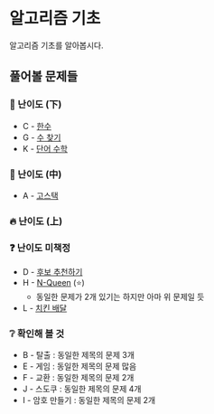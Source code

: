 # 알고리즘 기초
알고리즘 기초를 알아봅시다.
## 풀어볼 문제들

### :watermelon: 난이도 (下)
+ C - [한수](https://www.acmicpc.net/problem/1065)
+ G - [수 찾기](https://www.acmicpc.net/problem/1920)
+ K - [단어 수학](https://www.acmicpc.net/problem/1339)

### :evergreen_tree: 난이도 (中)
+ A - [고스택](https://www.acmicpc.net/problem/3425)


### :fire: 난이도 (上)



### :question: 난이도 미책정
+ D - [후보 추천하기](https://www.acmicpc.net/problem/1713)
+ H - [N-Queen](https://www.acmicpc.net/problem/9663) (:star:)
  + 동일한 문제가 2개 있기는 하지만 아마 위 문제일 듯
+ L - [치킨 배달](https://www.acmicpc.net/problem/15686)

### :grey_question: 확인해 볼 것
+ B - 탈출 : 동일한 제목의 문제 3개
+ E - 게임 : 동일한 제목의 문제 많음
+ F - 교환 : 동일한 제목의 문제 2개
+ J - 스도쿠 : 동일한 제목의 문제 4개
+ I - 암호 만들기 : 동일한 제목의 문제 2개
